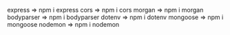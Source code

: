 <!-- packages -->
express => npm i express
cors => npm i cors
morgan => npm i morgan
bodyparser => npm i bodyparser
dotenv => npm i dotenv
mongoose => npm i mongoose
nodemon => npm i nodemon

<!--  -->
